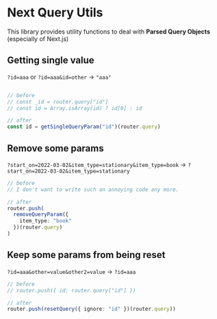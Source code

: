 # Next Query Utils

This library provides utility functions to deal with **Parsed Query Objects** (especially of Next.js)

## Getting single value

`?id=aaa` or `?id=aaa&id=other` -> `"aaa"`

```ts

// before
// const _id = router.query["id"]
// const id = Array.isArray(id) ? id[0] : id

// after
const id = getSingleQueryParam("id")(router.query)
```




## Remove some params

`?start_on=2022-03-02&item_type=stationary&item_type=book`
-> `?start_on=2022-03-02&item_type=stationary`

```ts
// before
// I don't want to write such an annoying code any more.

// after
router.push(
  removeQueryParam({ 
    item_type: "book"
  })(router.query)
)
```

## Keep some params from being reset

`?id=aaa&other=value&other2=value`
-> `?id=aaa`

```ts
// before
// router.push({ id: router.query["id"] })

// after
router.push(resetQuery({ ignore: "id" })(router.query))
```
